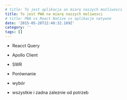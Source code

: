 ```yaml
---
# title: To jest aplikacja an miarę naszych mozliwosci
title: To jest PWA na miarę naszych moliwosci
# title: PWA vs React Native vs aplikacje natywne
date: '2015-05-28T22:40:32.169Z'
category: ''
tags: []
---
```


- Reacct Query
- Apollo Client
- SWR

- Porównanie

- wybór
* wszystkie i zadna zaleznie od potrzeb
